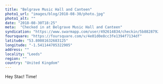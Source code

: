 ```yaml
---
title: "Belgrave Music Hall and Canteen"
photo1_url: "images/blog/2018-08-30/photo.jpg"
photo1_alt: ""
date: "2018-08-30T18:25"
meta:  "Checked in at Belgrave Music Hall and Canteen"
syndication: "https://www.swarmapp.com/user/492614834/checkin/5b88287928374e002c7f6bbd"
foursquare: "https://foursquare.com/v/4e01d0e8cc3fe1394f7134df"
latitude: "53.80081632683125"
longitude: "-1.541144705322905"
address: ""
locality: "Leeds"
region: ""
country: "United Kingdom"
---
```

Hey Stac! Time!
